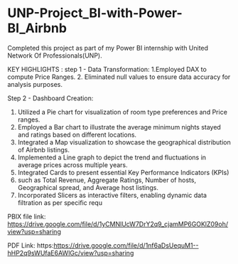 # UNP-Project_BI-with-Power-BI_Airbnb
Completed this project as part of my Power BI internship with United Network Of Professionals(UNP).

KEY HIGHLIGHTS :
step 1 - Data Transformation:
1.Employed DAX to compute Price Ranges. 
2. Eliminated null values to ensure data accuracy for analysis purposes.

Step 2 - Dashboard Creation:
1. Utilized a Pie chart for visualization of room type preferences and Price ranges.
2.  Employed a Bar chart to illustrate the average minimum nights stayed and ratings based on different locations.
3. Integrated a Map visualization to showcase the geographical distribution of Airbnb listings.
4. Implemented a Line graph to depict the trend and fluctuations in average prices across multiple years.
5. Integrated Cards to present essential Key Performance Indicators (KPIs) 
6.  such as Total Revenue, Aggregate Ratings, Number of hosts, Geographical spread, and Average host listings.
7. Incorporated Slicers as interactive filters, enabling dynamic data filtration as per specific requ


PBIX file link: https://drive.google.com/file/d/1yCMNlUcW7DrY2q9_cjamMP6GOKlZ09oh/view?usp=sharing


PDF Link: https:https://drive.google.com/file/d/1nf6aDsUequM1--hHP2q9sWUfaE6AWlGc/view?usp=sharing



